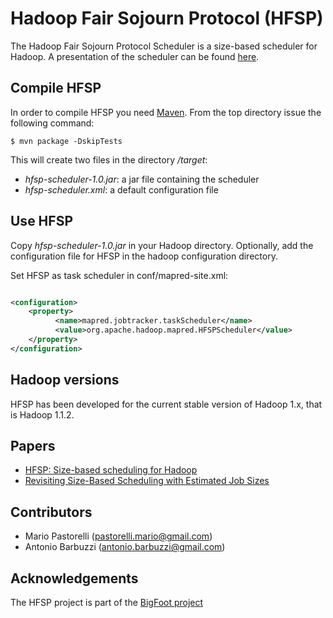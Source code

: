 # Hadoop Fair Sojourn Protocol (HFSP)

The Hadoop Fair Sojourn Protocol Scheduler is a size-based scheduler for
Hadoop. A presentation of the scheduler can be found [here](http://www.slideshare.net/melrief/main-34002097).

## Compile HFSP

In order to compile HFSP you need [Maven](http://maven.apache.org/). From
the top directory issue the following command:

```
$ mvn package -DskipTests
```

This will create two files in the directory _/target_:
- _hfsp-scheduler-1.0.jar_: a jar file containing the scheduler
- _hfsp-scheduler.xml_: a default configuration file

## Use HFSP

Copy _hfsp-scheduler-1.0.jar_ in your Hadoop directory. Optionally, add the
configuration file for HFSP in the hadoop configuration directory.

Set HFSP as task scheduler in conf/mapred-site.xml:

```xml

<configuration>
	<property>
          <name>mapred.jobtracker.taskScheduler</name>        
          <value>org.apache.hadoop.mapred.HFSPScheduler</value>  
	</property>
</configuration>
```

## Hadoop versions

HFSP has been developed for the current stable version of Hadoop 1.x, that is 
Hadoop 1.1.2.

## Papers

- [HFSP: Size-based scheduling for Hadoop](http://ieeexplore.ieee.org/xpls/abs_all.jsp?arnumber=6691554&tag=1)
- [ Revisiting Size-Based Scheduling with Estimated Job Sizes](http://arxiv.org/abs/1403.5996)

## Contributors

- Mario Pastorelli (pastorelli.mario@gmail.com)
- Antonio Barbuzzi (antonio.barbuzzi@gmail.com)

## Acknowledgements

The HFSP project is part of the [BigFoot project](http://www.bigfootproject.eu/)
